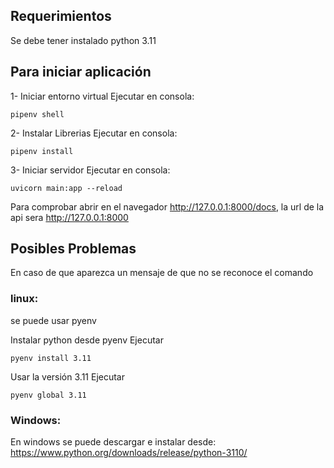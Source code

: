 ## Requerimientos
Se debe tener instalado python 3.11

## Para iniciar aplicación
1- Iniciar entorno virtual
Ejecutar en consola:
```
pipenv shell
```

2- Instalar Librerias
Ejecutar en consola:
```
pipenv install
```

3- Iniciar servidor
Ejecutar en consola:
```
uvicorn main:app --reload
```

Para comprobar abrir en el navegador http://127.0.0.1:8000/docs, la url de la api sera http://127.0.0.1:8000

## Posibles Problemas
En caso de que aparezca un mensaje de que no se reconoce el comando

### linux:
se puede usar pyenv

Instalar python desde pyenv
Ejecutar
```
pyenv install 3.11
```

Usar la versión 3.11
Ejecutar
```
pyenv global 3.11
```
### Windows:
En windows se puede descargar e instalar desde: https://www.python.org/downloads/release/python-3110/